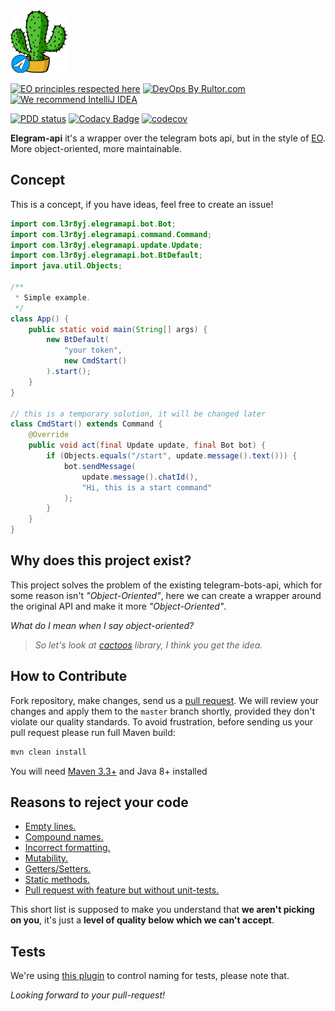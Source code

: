<img alt="logo" src="https://github.com/l3r8yJ/elegram-api/blob/master/icon/telecactoos.svg" height="100px" />

[![EO principles respected here](https://www.elegantobjects.org/badge.svg)](https://www.elegantobjects.org)
[![DevOps By Rultor.com](http://www.rultor.com/b/objectionary/eo)](http://www.rultor.com/p/objectionary/eo)
[![We recommend IntelliJ IDEA](https://www.elegantobjects.org/intellij-idea.svg)](https://www.jetbrains.com/idea/)

[![PDD status](https://www.0pdd.com/svg?name=l3r8yJ/elegram-api)](https://www.0pdd.com/p?name=l3r8yJ/elegram-api)
[![Codacy Badge](https://app.codacy.com/project/badge/Grade/1c07f17c43f840758e9eed12be5e02af)](https://www.codacy.com/gh/l3r8yJ/elegram-api/dashboard?utm_source=github.com&amp;utm_medium=referral&amp;utm_content=l3r8yJ/elegram-api&amp;utm_campaign=Badge_Grade)
[![codecov](https://codecov.io/gh/l3r8yJ/elegram-api/branch/master/graph/badge.svg?token=JTWR1LR9QX)](https://codecov.io/gh/l3r8yJ/elegram-api)

__Elegram-api__ it's a wrapper over the telegram bots api, but in the style of [EO](https://www.eolang.org). More object-oriented, more maintainable.
## Concept
This is a concept, if you have ideas, feel free to create an issue!

```java
import com.l3r8yj.elegramapi.bot.Bot;
import com.l3r8yj.elegramapi.command.Command;
import com.l3r8yj.elegramapi.update.Update;
import com.l3r8yj.elegramapi.bot.BtDefault;
import java.util.Objects;

/**
 * Simple example.
 */
class App() {
    public static void main(String[] args) {
        new BtDefault(
            "your token",
            new CmdStart()
        ).start();
    }
}

// this is a temporary solution, it will be changed later
class CmdStart() extends Command {
    @Override
    public void act(final Update update, final Bot bot) {
        if (Objects.equals("/start", update.message().text())) {
            bot.sendMessage(
                update.message().chatId(),
                "Hi, this is a start command"
            );
        }
    }
}
```
## Why does this project exist?
This project solves the problem of the existing telegram-bots-api, which for some reason isn't _"Object-Oriented"_,
here we can create a wrapper around the original API and make it more _"Object-Oriented"_. 

_What do I mean when I say object-oriented?_
> _So let's look at [cactoos](https://github.com/yegor256/cactoos) library, I think you get the idea._
## How to Contribute
Fork repository, make changes, send us a [pull request](https://www.yegor256.com/2014/04/15/github-guidelines.html).
We will review your changes and apply them to the `master` branch shortly,
provided they don't violate our quality standards. To avoid frustration,
before sending us your pull request please run full Maven build:
```bash
mvn clean install
```
You will need [Maven 3.3+](https://maven.apache.org) and Java 8+ installed
## Reasons to reject your code
  - [Empty lines.](https://www.yegor256.com/2014/11/03/empty-line-code-smell.html)
  - [Compound names.](https://www.yegor256.com/2015/01/12/compound-name-is-code-smell.html)
  - [Incorrect formatting.](https://www.yegor256.com/2014/10/23/paired-brackets-notation.html)
  - [Mutability.](https://www.yegor256.com/2014/06/09/objects-should-be-immutable.html)
  - [Getters/Setters.](https://www.yegor256.com/2014/09/16/getters-and-setters-are-evil.html)
  - [Static methods.](https://www.yegor256.com/2017/02/07/private-method-is-new-class.html)
  - [Pull request with feature but without unit-tests.](https://www.yegor256.com/2022/08/04/code-and-tests-different-pull-requests.html)
  
This short list is supposed to make you understand that __we aren't picking on you__, it's just a __level of quality below which we can't accept__. 
## Tests
We're using [this plugin](https://github.com/volodya-lombrozo/test-naming-conventions) to control naming for tests, please note that.

_Looking forward to your pull-request!_

